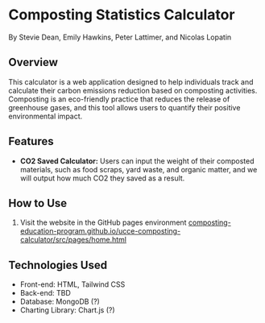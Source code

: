 # Composting Statistics Calculator

By Stevie Dean, Emily Hawkins, Peter Lattimer, and Nicolas Lopatin

## Overview

This calculator is a web application designed to help individuals track and calculate their carbon emissions reduction based on composting activities. Composting is an eco-friendly practice that reduces the release of greenhouse gases, and this tool allows users to quantify their positive environmental impact.

## Features

- **CO2 Saved Calculator:** Users can input the weight of their composted materials, such as food scraps, yard waste, and organic matter, and we will output how much CO2 they saved as a result.

## How to Use

1. Visit the website in the GitHub pages environment [composting-education-program.github.io/ucce-composting-calculator/src/pages/home.html](https://composting-education-program.github.io/ucce-composting-calculator/src/pages/home.html)

## Technologies Used

- Front-end: HTML, Tailwind CSS
- Back-end: TBD
- Database: MongoDB (?)
- Charting Library: Chart.js (?)
